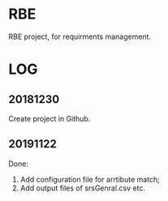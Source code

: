 # RBE

RBE project, for requirments management.

# LOG

## 20181230

Create project in Github.

## 20191122

Done:
1. Add configuration file for arrtibute match;
2. Add output files of srsGenral.csv etc.

